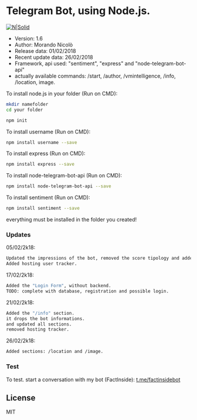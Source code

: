 # Telegram Bot, using Node.js.

[![N|Solid](http://www.zabius.com/images/node_zabius.png)](https://nodejs.org/it/)

- Version: 1.6
- Author: Morando Nicolò
- Release data: 01/02/2018
- Recent update data: 26/02/2018
- Framework, api used: "sentiment", "express" and "node-telegram-bot-api"
- actually available commands: /start, /author, /vmintelligence, /info, /location, image.

To install node.js in your folder (Run on CMD):

```sh
mkdir namefolder
cd your folder

npm init
```

To install username (Run on CMD):

```sh
npm install username --save
```

To install express (Run on CMD):

```sh
npm install express --save
```

To install node-telegram-bot-api (Run on CMD):

```sh
npm install node-telegram-bot-api --save
```
To install sentiment (Run on CMD):

```sh
npm install sentiment --save
```
everything must be installed in the folder you created!

### Updates
05/02/2k18:
```sh
Updated the impressions of the bot, removed the score tipology and added the strings impression.
Added hosting user tracker.
```
17/02/2k18:
```sh
Added the "Login Form", without backend.
TODO: complete with database, registration and possible login.
```
21/02/2k18:
```sh
Added the "/info" section.
it drops the bot informations.
and updated all sections.
removed hosting tracker.
```
26/02/2k18:
```sh
Added sections: /location and /image.
```
  
### Test
To test.
start a conversation with my bot (FactInside): [t.me/factinsidebot](http://t.me/factinsidebot)

License
----

MIT



